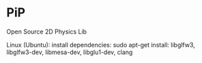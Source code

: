 # PiP
Open Source 2D Physics Lib


Linux (Ubuntu):
install dependencies:
sudo apt-get install:
libglfw3, libglfw3-dev, libmesa-dev, libglu1-dev, clang
